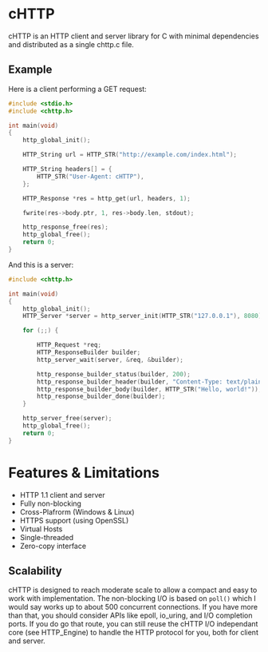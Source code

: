 # cHTTP
cHTTP is an HTTP client and server library for C with minimal dependencies and distributed as a single chttp.c file.

## Example

Here is a client performing a GET request:
```c
#include <stdio.h>
#include <chttp.h>

int main(void)
{
    http_global_init();

    HTTP_String url = HTTP_STR("http://example.com/index.html");

    HTTP_String headers[] = {
        HTTP_STR("User-Agent: cHTTP"),
    };

    HTTP_Response *res = http_get(url, headers, 1);

    fwrite(res->body.ptr, 1, res->body.len, stdout);

    http_response_free(res);
    http_global_free();
    return 0;
}
```

And this is a server:
```c
#include <chttp.h>

int main(void)
{
    http_global_init();
    HTTP_Server *server = http_server_init(HTTP_STR("127.0.0.1"), 8080);

    for (;;) {

        HTTP_Request *req;
        HTTP_ResponseBuilder builder;
        http_server_wait(server, &req, &builder);

        http_response_builder_status(builder, 200);
        http_response_builder_header(builder, "Content-Type: text/plain");
        http_response_builder_body(builder, HTTP_STR("Hello, world!"));
        http_response_builder_done(builder);
    }

    http_server_free(server);
    http_global_free();
    return 0;
}
```

# Features & Limitations

* HTTP 1.1 client and server
* Fully non-blocking
* Cross-Plafrorm (Windows & Linux)
* HTTPS support (using OpenSSL)
* Virtual Hosts
* Single-threaded
* Zero-copy interface

## Scalability

cHTTP is designed to reach moderate scale to allow a compact and easy to work with implementation. The non-blocking I/O is based on `poll()` which I would say works up to about 500 concurrent connections. If you have more than that, you should consider APIs like epoll, io_uring,
and I/O completion ports. If you do go that route, you can still reuse the cHTTP I/O independant core (see HTTP_Engine) to handle the HTTP protocol for you, both for client and server.